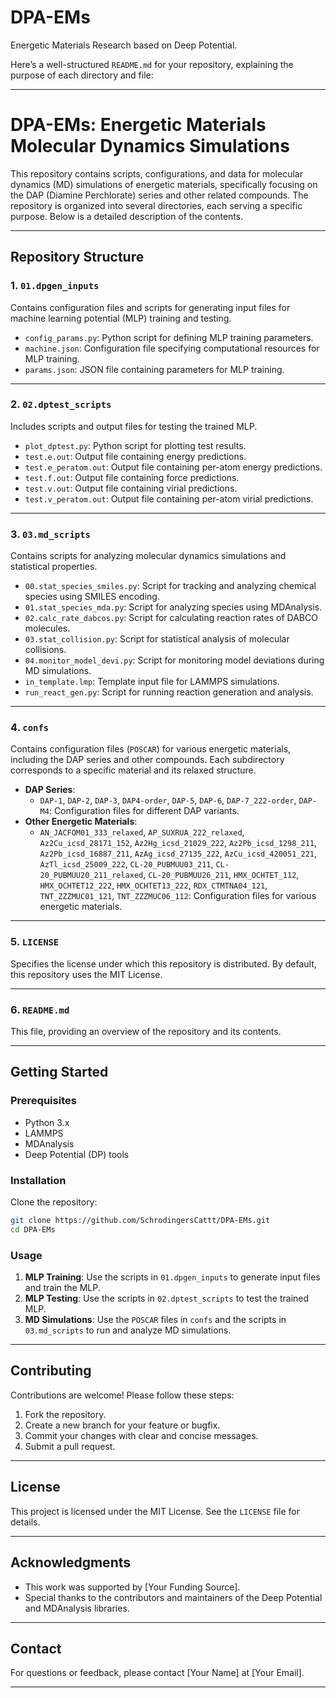 # DPA-EMs
Energetic Materials Research based on Deep Potential.

Here’s a well-structured `README.md` for your repository, explaining the purpose of each directory and file:

---

# DPA-EMs: Energetic Materials Molecular Dynamics Simulations

This repository contains scripts, configurations, and data for molecular dynamics (MD) simulations of energetic materials, specifically focusing on the DAP (Diamine Perchlorate) series and other related compounds. The repository is organized into several directories, each serving a specific purpose. Below is a detailed description of the contents.

---

## Repository Structure

### **1. `01.dpgen_inputs`**
Contains configuration files and scripts for generating input files for machine learning potential (MLP) training and testing.
- `config_params.py`: Python script for defining MLP training parameters.
- `machine.json`: Configuration file specifying computational resources for MLP training.
- `params.json`: JSON file containing parameters for MLP training.

---

### **2. `02.dptest_scripts`**
Includes scripts and output files for testing the trained MLP.
- `plot_dptest.py`: Python script for plotting test results.
- `test.e.out`: Output file containing energy predictions.
- `test.e_peratom.out`: Output file containing per-atom energy predictions.
- `test.f.out`: Output file containing force predictions.
- `test.v.out`: Output file containing virial predictions.
- `test.v_peratom.out`: Output file containing per-atom virial predictions.

---

### **3. `03.md_scripts`**
Contains scripts for analyzing molecular dynamics simulations and statistical properties.
- `00.stat_species_smiles.py`: Script for tracking and analyzing chemical species using SMILES encoding.
- `01.stat_species_mda.py`: Script for analyzing species using MDAnalysis.
- `02.calc_rate_dabcos.py`: Script for calculating reaction rates of DABCO molecules.
- `03.stat_collision.py`: Script for statistical analysis of molecular collisions.
- `04.monitor_model_devi.py`: Script for monitoring model deviations during MD simulations.
- `in_template.lmp`: Template input file for LAMMPS simulations.
- `run_react_gen.py`: Script for running reaction generation and analysis.

---

### **4. `confs`**
Contains configuration files (`POSCAR`) for various energetic materials, including the DAP series and other compounds. Each subdirectory corresponds to a specific material and its relaxed structure.
- **DAP Series**:
  - `DAP-1`, `DAP-2`, `DAP-3`, `DAP4-order`, `DAP-5`, `DAP-6`, `DAP-7_222-order`, `DAP-M4`: Configuration files for different DAP variants.
- **Other Energetic Materials**:
  - `AN_JACFOM01_333_relaxed`, `AP_SUXRUA_222_relaxed`, `Az2Cu_icsd_28171_152`, `Az2Hg_icsd_21029_222`, `Az2Pb_icsd_1298_211`, `Az2Pb_icsd_16887_211`, `AzAg_icsd_27135_222`, `AzCu_icsd_420051_221`, `AzTl_icsd_25009_222`, `CL-20_PUBMUU03_211`, `CL-20_PUBMUU20_211_relaxed`, `CL-20_PUBMUU26_211`, `HMX_OCHTET_112`, `HMX_OCHTET12_222`, `HMX_OCHTET13_222`, `RDX_CTMTNA04_121`, `TNT_ZZZMUC01_121`, `TNT_ZZZMUC06_112`: Configuration files for various energetic materials.

---

### **5. `LICENSE`**
Specifies the license under which this repository is distributed. By default, this repository uses the MIT License.

---

### **6. `README.md`**
This file, providing an overview of the repository and its contents.

---

## Getting Started

### Prerequisites
- Python 3.x
- LAMMPS
- MDAnalysis
- Deep Potential (DP) tools

### Installation
Clone the repository:
```bash
git clone https://github.com/SchrodingersCattt/DPA-EMs.git
cd DPA-EMs
```

### Usage
1. **MLP Training**: Use the scripts in `01.dpgen_inputs` to generate input files and train the MLP.
2. **MLP Testing**: Use the scripts in `02.dptest_scripts` to test the trained MLP.
3. **MD Simulations**: Use the `POSCAR` files in `confs` and the scripts in `03.md_scripts` to run and analyze MD simulations.

---

## Contributing
Contributions are welcome! Please follow these steps:
1. Fork the repository.
2. Create a new branch for your feature or bugfix.
3. Commit your changes with clear and concise messages.
4. Submit a pull request.

---

## License
This project is licensed under the MIT License. See the `LICENSE` file for details.

---

## Acknowledgments
- This work was supported by [Your Funding Source].
- Special thanks to the contributors and maintainers of the Deep Potential and MDAnalysis libraries.

---

## Contact
For questions or feedback, please contact [Your Name] at [Your Email].

---
